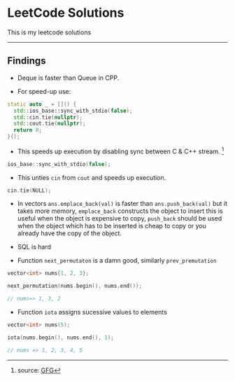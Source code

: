# LeetCode Solutions

This is my leetcode solutions

---

## Findings

- Deque is faster than Queue in CPP.

- For speed-up use:

```cpp
static auto _ = []() {
  std::ios_base::sync_with_stdio(false);
  std::cin.tie(nullptr);
  std::cout.tie(nullptr);
  return 0;
}();

```

- This speeds up execution by disabling sync between C & C++ stream. [^1]

```cpp
ios_base::sync_with_stdio(false);
```

- This unties `cin` from `cout` and speeds up execution.

```cpp
cin.tie(NULL);
```

- In vectors `ans.emplace_back(val)` is faster than `ans.push_back(val)` but it takes more memory, `emplace_back` constructs the object to insert this is useful when the object is expensive to copy, `push_back` should be used when the object which has to be inserted is cheap to copy or you already have the copy of the object.

- SQL is hard

- Function `next_permutaton` is a damn good, similarly `prev_premutation`

```cpp
vector<int> nums{1, 2, 3};

next_permutation(nums.begin(), nums.end());

// nums=> 1, 3, 2
```

- Function `iota` assigns sucessive values to elements

```cpp
vector<int> nums(5);

iota(nums.begin(), nums.end(), 1);

// nums => 1, 2, 3, 4, 5
```

[^1]: source: [GFG](https://www.geeksforgeeks.org/fast-io-for-competitive-programming/)
